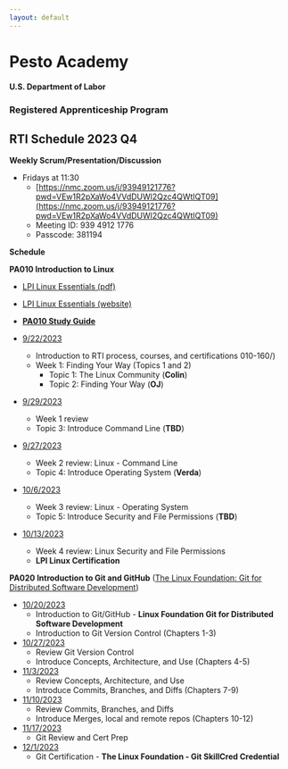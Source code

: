 ```yaml
---
layout: default
---
```

# Pesto Academy 

#### U.S. Department of Labor
### Registered Apprenticeship Program
## RTI Schedule 2023 Q4 

**Weekly Scrum/Presentation/Discussion**
- Fridays at 11:30
    - [https://nmc.zoom.us/j/93949121776?pwd=VEw1R2pXaWo4VVdDUWl2Qzc4QWtIQT09](https://nmc.zoom.us/j/93949121776?pwd=VEw1R2pXaWo4VVdDUWl2Qzc4QWtIQT09)
    - Meeting ID: 939 4912 1776 
    - Passcode: 381194 


**Schedule**

**PA010 Introduction to Linux**
    
- [LPI Linux Essentials (pdf)](PA010_Linux/LPI-Learning-Material-010-160-en.pdf)
- [LPI Linux Essentials (website)](https://learning.lpi.org/en/learning-materials/)
- [**PA010 Study Guide**](PA010_Linux/study_guide/index.md)

- [9/22/2023]()
    - Introduction to RTI process, courses, and certifications
    010-160/)
    - Week 1: Finding Your Way (Topics 1 and 2)
        - Topic 1: The Linux Community (**Colin**)
        - Topic 2: Finding Your Way (**OJ**)
- [9/29/2023]()
    - Week 1 review
    - Topic 3: Introduce Command Line (**TBD**)
- [9/27/2023]()
    - Week 2 review: Linux - Command Line
    - Topic 4: Introduce Operating System (**Verda**)
- [10/6/2023]()
    - Week 3 review: Linux - Operating System
    - Topic 5: Introduce Security and File Permissions (**TBD**)
- [10/13/2023]()
    - Week 4 review: Linux Security and File Permissions
    - **LPI Linux Certification**

**PA020 Introduction to Git and GitHub** ([The Linux Foundation: Git for Distributed Software Development](https://training.linuxfoundation.org/training/git-for-distributed-software-development-lfd109x/))

- [10/20/2023]()
    - Introduction to Git/GitHub - **Linux Foundation Git for Distributed Software Development**
    - Introduction to Git Version Control (Chapters 1-3)
- [10/27/2023]()
    - Review Git Version Control
    - Introduce Concepts, Architecture, and Use (Chapters 4-5)
- [11/3/2023]()
    - Review Concepts, Architecture, and Use
    - Introduce Commits, Branches, and Diffs (Chapters 7-9)
- [11/10/2023]()
    - Review Commits, Branches, and Diffs
    - Introduce Merges, local and remote repos (Chapters 10-12)
- [11/17/2023]()
    - Git Review and Cert Prep
- [12/1/2023]()
    - Git Certification - **The Linux Foundation - Git SkillCred Credential**




